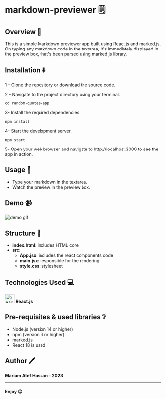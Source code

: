 # markdown-previewer 🗒️

## Overview 📄
This is a simple Markdown previewer app built using React.js and marked.js. On typing any markdown code in the textarea, it's immediately displayed in the preview box, that's been parsed using marked.js library.


## Installation ⬇️

1 - Clone the repository or download the source code.

2 - Navigate to the project directory using your terminal.

```
cd random-quotes-app
```

3- Install the required dependencies.

```
npm install
```

4- Start the development server.

```
npm start
```

5- Open your web browser and navigate to http://localhost:3000 to see the app in action.


## Usage 👐

- Type your markdown in the textarea.
- Watch the preview in the preview box.


## Demo 📹

<img src='demo/demo.gif' alt='demo gif'>


## Structure 🌲

- **index.html**: includes HTML core
- **src**:
  - **App.jsx**: includes the react components code
  - **main.jsx**: responsible for the rendering
  - **style.css**: stylesheet


## Technologies Used 💻

<img src="https://upload.wikimedia.org/wikipedia/commons/thumb/a/a7/React-icon.svg/2300px-React-icon.svg.png" alt="react" width="30" height="30"> __React.js__


## Pre-requisites & used libraries :grey_question:
- Node.js (version 14 or higher)
- npm (version 6 or higher)
- marked.js 
- React 18 is used


## Author 🖊️

**Mariam Atef Hassan  - 2023**

<hr>

#### Enjoy :wink:

